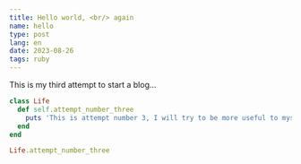 ```yaml
---
title: Hello world, <br/> again
name: hello
type: post
lang: en
date: 2023-08-26
tags: ruby
---
```


This is my third attempt to start a blog...

```ruby
class Life
  def self.attempt_number_three
    puts 'This is attempt number 3, I will try to be more useful to myself & the world.'
  end
end

Life.attempt_number_three
```
